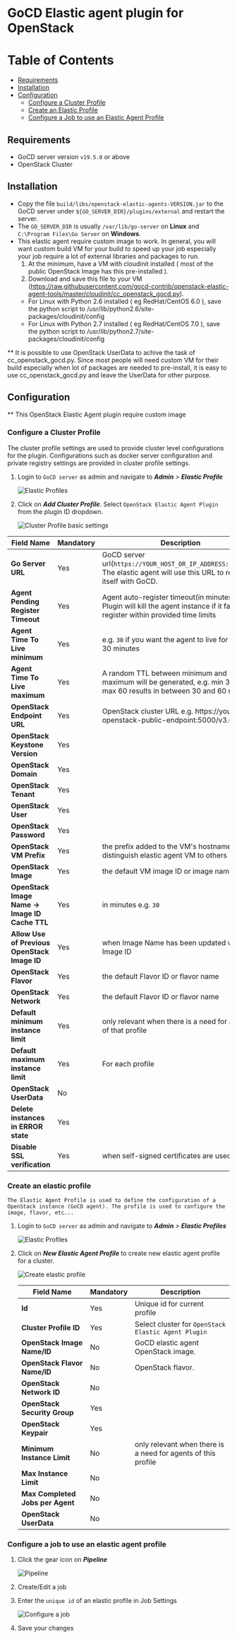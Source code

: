 # GoCD Elastic agent plugin for OpenStack

Table of Contents
=================

  * [Requirements](#requirements)
  * [Installation](#installation)
  * [Configuration](#configuration)
    - [Configure a Cluster Profile](#configure-a-cluster-profile)
    - [Create an Elastic Profile](#create-an-elastic-profile)
    - [Configure a Job to use an Elastic Agent Profile](#configure-a-job-to-use-an-elastic-agent-profile)

## Requirements

* GoCD server version `v19.5.0` or above
* OpenStack Cluster

## Installation

* Copy the file `build/libs/openstack-elastic-agents-VERSION.jar` to the GoCD server under `${GO_SERVER_DIR}/plugins/external`
and restart the server.
* The `GO_SERVER_DIR` is usually `/var/lib/go-server` on **Linux** and `C:\Program Files\Go Server` on **Windows**.
* This elastic agent require custom image to work.  In general, you will want custom build VM for your build to speed up your job especially your job require a lot of external libraries and packages to run.
  1. At the minimum, have a VM with cloudinit installed ( most of the public OpenStack Image has this pre-installed ).
  2. Download and save this file to your VM (https://raw.githubusercontent.com/gocd-contrib/openstack-elastic-agent-tools/master/cloudinit/cc_openstack_gocd.py).
    * For Linux with Python 2.6 installed ( eg RedHat/CentOS 6.0 ), save the python script to /usr/lib/python2.6/site-packages/cloudinit/config
    * For Linux with Python 2.7 installed ( eg RedHat/CentOS 7.0 ), save the python script to /usr/lib/python2.7/site-packages/cloudinit/config

**  It is possible to use OpenStack UserData to achive the task of cc_openstack_gocd.py.  Since most people will need custom VM for their build especially when lot of packages are needed to pre-install, it is easy to use cc_openstack_gocd.py and leave the UserData for other purpose.


## Configuration

** This OpenStack Elastic Agent plugin require custom image

### Configure a Cluster Profile

The cluster profile settings are used to provide cluster level configurations for the plugin. Configurations such as docker server configuration and private registry settings are provided in cluster profile settings.

1. Login to `GoCD server` as admin and navigate to **_Admin_** _>_ **_Elastic Profile_**

    ![Elastic Profiles][1]

2. Click on **_Add Cluster Profile_**. Select `OpenStack Elastic Agent Plugin` from the plugin ID dropdown. 

    ![Cluster Profile basic settings][2]

| Field Name                          |Mandatory| Description                             |
|-------------------------------------|---------|-----------------------------------------|
| **Go Server URL**                   | Yes     | GoCD server url(`https://YOUR_HOST_OR_IP_ADDRESS:8154/go`). The elastic agent will use this URL to register itself with GoCD. |
| **Agent Pending Register Timeout**  | Yes     | Agent auto-register timeout(in minutes). Plugin will kill the agent instance if it fails to register within provided time limits |
| **Agent Time To Live minimum**      | Yes     | e.g. `30` if you want the agent to live for at least 30 minutes |
| **Agent Time To Live maximum**      | Yes     | A random TTL between minimum and maximum will be generated, e.g. min 30 and max 60 results in between 30 and 60 minutes |
| **OpenStack Endpoint URL**          | Yes     | OpenStack cluster URL e.g. https://your-openstack-public-endpoint:5000/v3.0 |
| **OpenStack Keystone Version**      | Yes     | |
| **OpenStack Domain**                | Yes     | |
| **OpenStack Tenant**                | Yes     | |
| **OpenStack User**                  | Yes     | |
| **OpenStack Password**              | Yes     | |
| **OpenStack VM Prefix**             | Yes     | the prefix added to the VM's hostname to distinguish elastic agent VM to others |
| **OpenStack Image**                 | Yes     | the default VM image ID or image name |
| **OpenStack Image Name -> Image ID Cache TTL** | Yes        | in minutes e.g. `30` |
| **Allow Use of Previous OpenStack Image ID**   | Yes        | when Image Name has been updated with new Image ID |
| **OpenStack Flavor**                | Yes     | the default Flavor ID or flavor name |
| **OpenStack Network**               | Yes     | the default Flavor ID or flavor name |
| **Default minimum instance limit**  | Yes     | only relevant when there is a need for agents of that profile |
| **Default maximum instance limit**  | Yes     | For each profile |
| **OpenStack UserData**              | No      | |
| **Delete instances in ERROR state** | Yes     | |
| **Disable SSL verification**        | Yes     | when self-signed certificates are used |


### Create an elastic profile

    The Elastic Agent Profile is used to define the configuration of a OpenStack instance (GoCD agent). The profile is used to configure the image, flavor, etc...

1. Login to `GoCD server` as admin and navigate to **_Admin_** _>_ **_Elastic Profiles_**

    ![Elastic Profiles][3]

2. Click on **_New Elastic Agent Profile_** to create new elastic agent profile for a cluster.

    ![Create elastic profile][4]

    | Field Name                       | Mandatory | Description            |
    |----------------------------------|-----------|------------------------|
    | **Id**                           | Yes       | Unique id for current profile  |
    | **Cluster Profile ID**           | Yes       | Select cluster for `OpenStack Elastic Agent Plugin`  |
    | **OpenStack Image Name/ID**      | No        | GoCD elastic agent OpenStack image. |
    | **OpenStack Flavor Name/ID**     | No        | OpenStack flavor. |
    | **OpenStack Network ID**         | No        | |
    | **OpenStack Security Group**     | Yes       | |
    | **OpenStack Keypair**            | Yes       | |
    | **Minimum Instance Limit**       | No        | only relevant when there is a need for agents of this profile |
    | **Max Instance Limit**           | No        | |
    | **Max Completed Jobs per Agent** | No        | |
    | **OpenStack UserData**           | No        | |


### Configure a job to use an elastic agent profile

1. Click the gear icon on **_Pipeline_**

    ![Pipeline][5]

2. Create/Edit a job
3. Enter the `unique id` of an elastic profile in Job Settings

    ![Configure a job][7]

4. Save your changes

[1]: images/elastic_profiles_spa.png     "Elastic Profiles"
[2]: images/cluster-profiles/basic-settings.png    "Cluster Profile basic settings"
[3]: images/profiles_page.png  "Elastic profiles"
[4]: images/profile.png "Create elastic profile"
[5]: images/pipeline.png  "Pipeline"
[7]: images/configure-job.png  "Configure a job"

